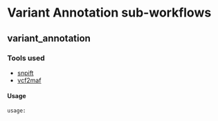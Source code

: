 # Variant Annotation sub-workflows

## variant_annotation

### Tools used

- [snpift](https://msk-access.gitbook.io/command-line-tools-cwl/snpsift_annotate_5.0/)
- [vcf2maf](https://msk-access.gitbook.io/command-line-tools-cwl/vcf2maf_1.6.21/)

#### Usage

```bash
usage: 
```

